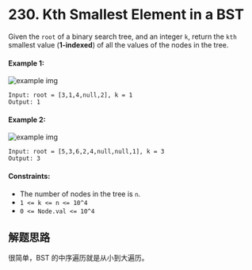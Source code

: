 # 230. Kth Smallest Element in a BST

Given the `root` of a binary search tree, and an integer `k`, return the `kth` smallest value (**1-indexed**) of all the values of the nodes in the tree.

#### Example 1:

![example img](https://assets.leetcode.com/uploads/2021/01/28/kthtree1.jpg)

```
Input: root = [3,1,4,null,2], k = 1
Output: 1
```

#### Example 2:

![example img](https://assets.leetcode.com/uploads/2021/01/28/kthtree2.jpg)

```
Input: root = [5,3,6,2,4,null,null,1], k = 3
Output: 3
``` 

#### Constraints:

+ The number of nodes in the tree is `n`.
+ `1 <= k <= n <= 10^4`
+ `0 <= Node.val <= 10^4`

## 解题思路

很简单，BST 的中序遍历就是从小到大遍历。
